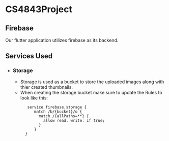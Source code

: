 # CS4843Project

## Firebase
Our flutter application utilizes firebase as its backend.

## Services Used
- ### Storage
  - Storage is used as a bucket to store the uploaded images along with thier created thumbnails.
  - When creating the storage bucket make sure to update the Rules to look like this:
    ```rules_version = '2';
       service firebase.storage {
          match /b/{bucket}/o {
            match /{allPaths=**} {
              allow read, write: if true;
            }
          }
      }
    ```

